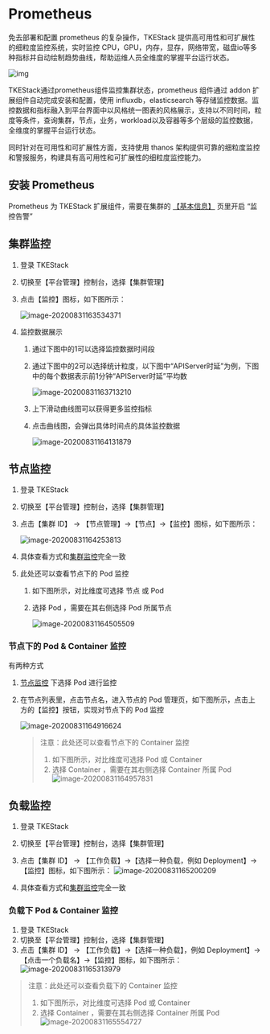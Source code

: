 # Prometheus

免去部署和配置 prometheus 的复杂操作，TKEStack 提供高可用性和可扩展性的细粒度监控系统，实时监控 CPU，GPU，内存，显存，网络带宽，磁盘io等多种指标并自动绘制趋势曲线，帮助运维人员全维度的掌握平台运行状态。

![img](../../../images/1588923649_45_w2536_h1362.png)

TKEStack通过prometheus组件监控集群状态，prometheus 组件通过 addon 扩展组件自动完成安装和配置，使用 influxdb，elasticsearch 等存储监控数据。监控数据和指标融入到平台界面中以风格统一图表的风格展示，支持以不同时间，粒度等条件，查询集群，节点，业务，workload以及容器等多个层级的监控数据，全维度的掌握平台运行状态。

同时针对在可用性和可扩展性方面，支持使用 thanos 架构提供可靠的细粒度监控和警报服务，构建具有高可用性和可扩展性的细粒度监控能力。

## 安装 Prometheus

Prometheus 为 TKEStack 扩展组件，需要在集群的 [【基本信息】](../products/platform/cluster.md#基本信息) 页里开启 “监控告警”

## 集群监控

1. 登录 TKEStack

2. 切换至【平台管理】控制台，选择【集群管理】

3. 点击【监控】图标，如下图所示： 

   ![image-20200831163534371](../../../images/image-20200831163534371.png)

4. 监控数据展示
   1. 通过下图中的1可以选择监控数据时间段
   
   2. 通过下图中的2可以选择统计粒度，以下图中“APIServer时延”为例，下图中的每个数据表示前1分钟“APIServer时延”平均数
   
      ![image-20200831163713210](../../../images/image-20200831163713210.png)
   
   3. 上下滑动曲线图可以获得更多监控指标
   
   4. 点击曲线图，会弹出具体时间点的具体监控数据
   
      ![image-20200831164131879](../../../images/image-20200831164131879.png)
   

## 节点监控

1. 登录 TKEStack

2. 切换至【平台管理】控制台，选择【集群管理】

3. 点击【集群 ID】 -> 【节点管理】->【节点】->【监控】图标，如下图所示： 

   ![image-20200831164253813](../../../images/image-20200831164253813.png)

4. 具体查看方式和[集群监控](#集群监控)完全一致
5. 此处还可以查看节点下的 Pod 监控
   1. 如下图所示，对比维度可选择 节点 或 Pod
   
   2. 选择 Pod ，需要在其右侧选择 Pod 所属节点
   
      ![image-20200831164505509](../../../images/image-20200831164505509.png)

### 节点下的 Pod & Container 监控

有两种方式

1. [节点监控](#节点监控) 下选择 Pod 进行监控

2. 在节点列表里，点击节点名，进入节点的 Pod 管理页，如下图所示，点击上方的【监控】按钮，实现对节点下的 Pod 监控

   ![image-20200831164916624](../../../images/image-20200831164916624.png)

   > 注意：此处还可以查看节点下的 Container 监控
   >
   > 1. 如下图所示，对比维度可选择 Pod 或 Container
   > 2. 选择 Container ，需要在其右侧选择 Container 所属 Pod
​	![image-20200831164957831](../../../images/image-20200831164957831.png)

## 负载监控

1. 登录 TKEStack
2. 切换至【平台管理】控制台，选择【集群管理】
3. 点击【集群 ID】 -> 【工作负载】->【选择一种负载，例如 Deployment】->【监控】图标，如下图所示： 
   ![image-20200831165200209](../../../images/image-20200831165200209.png)

4. 具体查看方式和[集群监控](#集群监控)完全一致

### 负载下 Pod & Container 监控

1. 登录 TKEStack
2. 切换至【平台管理】控制台，选择【集群管理】
3. 点击【集群 ID】 -> 【工作负载】->【选择一种负载】，例如 Deployment】->【点击一个负载名】->【监控】图标，如下图所示：
   ![image-20200831165313979](../../../images/image-20200831165313979.png)

> 注意：此处还可以查看负载下的 Container 监控
>
> 1. 如下图所示，对比维度可选择  Pod 或 Container
> 2. 选择 Container ，需要在其右侧选择 Container 所属 Pod
> ![image-20200831165554727](../../../images/image-20200831165554727.png)